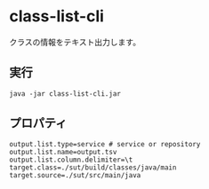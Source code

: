 # class-list-cli

クラスの情報をテキスト出力します。

## 実行

```
java -jar class-list-cli.jar 
```

## プロパティ

```
output.list.type=service # service or repository
output.list.name=output.tsv
output.list.column.delimiter=\t
target.class=./sut/build/classes/java/main
target.source=./sut/src/main/java
```
